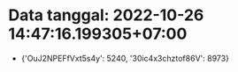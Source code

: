 # Data tanggal: 2022-10-26 14:47:16.199305+07:00

* {'OuJ2NPEFfVxt5s4y': 5240, '30ic4x3chztof86V': 8973}
